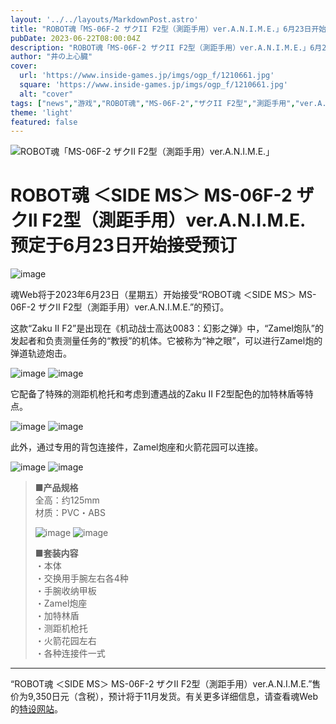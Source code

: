 ```yaml
---
layout: '../../layouts/MarkdownPost.astro'
title: "ROBOT魂「MS-06F-2 ザクII F2型（測距手用）ver.A.N.I.M.E.」6月23日开始预订！可使用专用连接件装备Zamel炮座和Rocketen Garten"
pubDate: 2023-06-22T08:00:04Z
description: "ROBOT魂「MS-06F-2 ザクII F2型（測距手用）ver.A.N.I.M.E.」6月23日开始预订！可使用专用连接件装备Zamel炮座和Rocketen Garten"
author: "井の上心臓"
cover:
  url: 'https://www.inside-games.jp/imgs/ogp_f/1210661.jpg'
  square: 'https://www.inside-games.jp/imgs/ogp_f/1210661.jpg'
  alt: "cover"
tags: ["news","游戏","ROBOT魂","MS-06F-2","ザクII F2型","測距手用","ver.A.N.I.M.E.","预订","Zamel炮座","Rocketen Garten"]
theme: 'light'
featured: false
---
```

![ROBOT魂「MS-06F-2 ザクII F2型（測距手用）ver.A.N.I.M.E.」](https://www.inside-games.jp/imgs/ogp_f/1210661.jpg)

# ROBOT魂 ＜SIDE MS＞ MS-06F-2 ザクII F2型（測距手用）ver.A.N.I.M.E. 预定于6月23日开始接受预订

![image](https://www.inside-games.jp/imgs/zoom/1210661.jpg)

魂Web将于2023年6月23日（星期五）开始接受“ROBOT魂 ＜SIDE MS＞ MS-06F-2 ザクII F2型（測距手用）ver.A.N.I.M.E.”的预订。

这款“Zaku II F2”是出现在《机动战士高达0083：幻影之弹》中，“Zamel炮队”的发起者和负责测量任务的“教授”的机体。它被称为“神之眼”，可以进行Zamel炮的弹道轨迹炮击。

![image](https://www.inside-games.jp/imgs/zoom/1210662.jpg)
![image](https://www.inside-games.jp/imgs/zoom/1210663.jpg)

它配备了特殊的测距机枪托和考虑到遭遇战的Zaku II F2型配色的加特林盾等特点。

![image](https://www.inside-games.jp/imgs/zoom/1210664.jpg)
![image](https://www.inside-games.jp/imgs/zoom/1210665.jpg)

此外，通过专用的背包连接件，Zamel炮座和火箭花园可以连接。

![image](https://www.inside-games.jp/imgs/zoom/1210666.jpg)
![image](https://www.inside-games.jp/imgs/zoom/1210667.jpg)

<blockquote>
<b>■产品规格</b><br>
全高：约125mm<br>
材质：PVC・ABS

![image](https://www.inside-games.jp/imgs/zoom/1210659.jpg)
![image](https://www.inside-games.jp/imgs/zoom/1210668.jpg)

<b>■套装内容</b><br>
・本体<br>
・交换用手腕左右各4种<br>
・手腕收纳甲板<br>
・Zamel炮座<br>
・加特林盾<br>
・测距机枪托<br>
・火箭花园左右<br>
・各种连接件一式
</blockquote>

<hr>

“ROBOT魂 ＜SIDE MS＞ MS-06F-2 ザクII F2型（測距手用）ver.A.N.I.M.E.”售价为9,350日元（含税），预计将于11月发货。有关更多详细信息，请查看魂Web的<a target="_blank" rel="noopener noreferrer nofollow" href="https://p-bandai.jp/item/item-1000192974/">特设网站</a>。

<br>

<script type="text/javascript">;Array.prototype.forEach.call(document.querySelectorAll("div.af_list a"), function (el) { if (el.getAttribute("data-shopping-click") === "") { return; } el.setAttribute("data-shopping-click", ""); el.addEventListener("click", function (e) { let matches = /\/\/www\.amazon\.co\.jp\/gp\/product\/([^/]+)\//.exec(e.target.href); if (matches) { cX.callQueue.push(["sendEvent", "shopping_click", { amazon: matches[1] }]); return; } matches = /\/\/hb\.afl\.rakuten\.co\.jp\/.+\/\?

>[原文地址](https://www.inside-games.jp/article/2023/06/22/146750.html)  